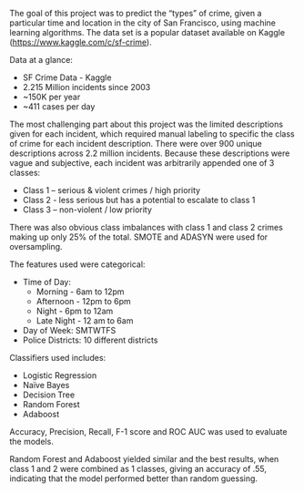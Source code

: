 The goal of this project was to predict the “types” of crime, given a particular time and location in the city of San Francisco, using machine learning algorithms. The data set is a popular dataset available on Kaggle (https://www.kaggle.com/c/sf-crime). 

Data at a glance:
* SF Crime Data - Kaggle
* 2.215 Million incidents since 2003
* ~150K per year
* ~411 cases per day

The most challenging part about this project was the limited descriptions given for each incident, which required manual labeling to specific the class of crime for each incident description. There were over 900 unique descriptions across 2.2 million incidents. Because these descriptions were vague and subjective, each incident was arbitrarily appended one of 3 classes: 

* Class 1 – serious & violent crimes / high priority
* Class 2  - less serious but has a potential to escalate to class 1
* Class 3 – non-violent / low priority

There was also obvious class imbalances with class 1 and class 2 crimes making up only 25% of the total. SMOTE and ADASYN were used for oversampling. 

The features used were categorical:
* Time of Day:
  * Morning - 6am to 12pm
  * Afternoon - 12pm to 6pm 
  * Night - 6pm to 12am
  * Late Night - 12 am to 6am
* Day of Week: SMTWTFS
* Police Districts: 10 different districts
 
Classifiers used includes:
* Logistic Regression
*	Naïve Bayes
* Decision Tree
* Random Forest
* Adaboost

Accuracy, Precision, Recall, F-1 score and ROC AUC was used to evaluate the models.  

Random Forest and Adaboost yielded similar and the best results, when class 1 and 2 were combined as 1 classes, giving an accuracy of .55, indicating that the model performed better than random guessing.
